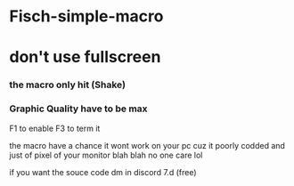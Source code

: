 # Fisch-simple-macro

# don't use fullscreen

### the macro only hit (Shake)
### Graphic Quality have to be max

F1 to enable
F3 to term it

the macro have a chance it wont work on your pc cuz it poorly codded and just of pixel of your monitor blah blah no one care lol

if you want the souce code dm in discord 7.d (free)
